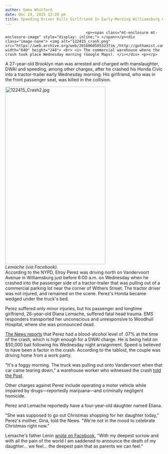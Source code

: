 ```yaml
---
author: Emma Whitford
date: Dec 24, 2015 12:20 pm
title: Speeding Driver Kills Girlfriend In Early-Morning Williamsburg Crash
---
```


	
										<p><span class="mt-enclosure mt-enclosure-image" style="display: inline;"> </span></p><div class="image-none"> <img alt="122415_crash.png" src="https://web.archive.org/web/20160605053237im_/http://gothamist.com/attachments/nyc_ewhitford/122415_crash.png" width="640" height="248"> <br> <i> The commercial warehouse where the crash took place Wednesday morning (Google Maps). </i></div> <p></p>

<p>A 27-year-old Brooklyn man was arrested and charged with manslaughter, DWAI and speeding, among other charges, after he crashed his Honda Civic into a tractor-trailer early Wednesday morning. His girlfriend, who was in the front passenger seat, was killed in the collision. </p>

<p><span class="mt-enclosure mt-enclosure-image" style="display: inline;"> </span></p><div class="image-right"> <img alt="122415_Crash2.jpg" src="https://web.archive.org/web/20160605053237im_/http://gothamist.com/attachments/nyc_ewhitford/122415_Crash2.jpg" width="320" height="569"> <br> <i style=" width:320px; ;display:block"> Lemache (via Facebook). </i></div> According to the NYPD, Elroy Perez was driving north on Vandervoort Avenue in Williamsburg just before 6:00 a.m. on Wednesday when he crashed into the passenger side of a tractor-trailer that was pulling out of a commercial parking lot near the corner of Withers Street. The tractor driver was not injured, and remained on the scene. Perez&apos;s Honda became wedged under the truck&apos;s bed. <p></p>

<p>Perez suffered only minor injuries, but his passenger and longtime girlfriend, 26-year-old Diana Lemache, suffered fatal head trauma. EMS responders transported her unconscious and unresponsive to Woodhull Hospital, where she was pronounced dead. </p>

<p><a href="https://web.archive.org/web/20160605053237/http://www.nydailynews.com/new-york/nyc-crime/man-arrested-dwi-brooklyn-crash-killed-wife-article-1.2475471">The News reports</a> that Perez had a blood-alcohol level of .07% at the time of the crash, which is high enough for a DWAI charge. He is being held on $50,000 bail following his Wednesday night arraignment. Speed is believed to have been a factor in the crash. According to the tabloid, the couple was driving home from a work party. </p>

<p>&quot;It&apos;s a foggy morning. The truck was pulling out onto Vandervoort when that car came tearing down,&quot; a warehouse worker who witnessed the crash <a href="https://web.archive.org/web/20160605053237/http://nypost.com/2015/12/23/car-lodged-under-trucks-bed-after-crash/">told the Post</a>. </p>

<p>Other charges against Perez include operating a motor vehicle while impaired by drugs&#x2014;reportedly marijuana&#x2014;and criminally negligent homicide. </p>

<p>Perez and Lemache reportedly have a four-year-old daughter named Eliana. </p>

<p>&quot;She was supposed to go out Christmas shopping for her daughter today,&quot; Perez&apos;s mother, Gina, told the News. &quot;We&apos;re not in the mood to celebrate Christmas right now.&quot;</p>

<p>Lemache&apos;s father Lenin <a href="https://web.archive.org/web/20160605053237/https://www.facebook.com/photo.php?fbid=915286078549192&amp;set=a.137928622951612.34362.100002034253100&amp;type=3&amp;theater">wrote on Facebook</a>, &quot;With my deepest sorrow and with all the pain of the world I am saddened to announce the death of my daughter... we feel... the deepest pain that as parents we can feel.&quot; </p>					
										
									
				